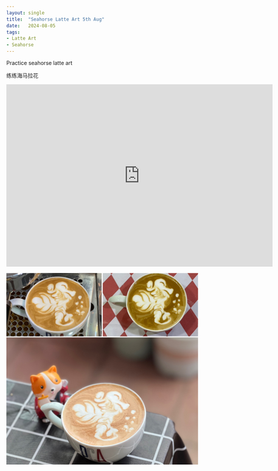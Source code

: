 ```yaml
---
layout: single
title:  "Seahorse Latte Art 5th Aug"
date:   2024-08-05
tags:
- Latte Art
- Seahorse
---
```



Practice seahorse latte art

练练海马拉花


<div class="embed-container">
  <iframe
      src="https://www.youtube.com/embed/3cl76BcGxN0"
      width="700"
      height="480"
      frameborder="0"
      allowfullscreen="true">
  </iframe>
</div>


![](/assets/img/2024/08/05/2996E495-254F-4188-AAFF-48FCC9AD6FC3.JPG)
